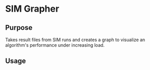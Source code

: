 # SIM Grapher

## Purpose
Takes result files from SIM runs and creates a graph to visualize an
algorithm's performance under increasing load.

## Usage
